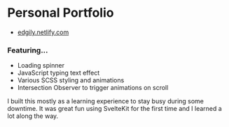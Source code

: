 # Personal Portfolio

- [edgily.netlify.com](https://edgily.netlify.app/)

### Featuring...

- Loading spinner
- JavaScript typing text effect
- Various SCSS styling and animations
- Intersection Observer to trigger animations on scroll

I built this mostly as a learning experience to stay busy during some downtime. It was great fun using SvelteKit for the first time and I learned a lot along the way.
